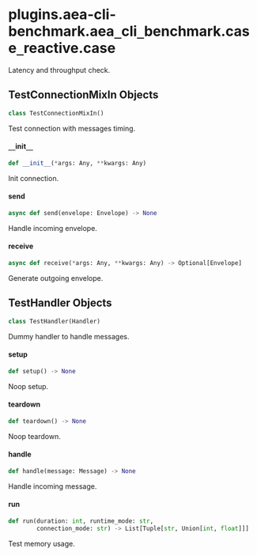 <a id="plugins.aea-cli-benchmark.aea_cli_benchmark.case_reactive.case"></a>

# plugins.aea-cli-benchmark.aea`_`cli`_`benchmark.case`_`reactive.case

Latency and throughput check.

<a id="plugins.aea-cli-benchmark.aea_cli_benchmark.case_reactive.case.TestConnectionMixIn"></a>

## TestConnectionMixIn Objects

```python
class TestConnectionMixIn()
```

Test connection with messages timing.

<a id="plugins.aea-cli-benchmark.aea_cli_benchmark.case_reactive.case.TestConnectionMixIn.__init__"></a>

#### `__`init`__`

```python
def __init__(*args: Any, **kwargs: Any)
```

Init connection.

<a id="plugins.aea-cli-benchmark.aea_cli_benchmark.case_reactive.case.TestConnectionMixIn.send"></a>

#### send

```python
async def send(envelope: Envelope) -> None
```

Handle incoming envelope.

<a id="plugins.aea-cli-benchmark.aea_cli_benchmark.case_reactive.case.TestConnectionMixIn.receive"></a>

#### receive

```python
async def receive(*args: Any, **kwargs: Any) -> Optional[Envelope]
```

Generate outgoing envelope.

<a id="plugins.aea-cli-benchmark.aea_cli_benchmark.case_reactive.case.TestHandler"></a>

## TestHandler Objects

```python
class TestHandler(Handler)
```

Dummy handler to handle messages.

<a id="plugins.aea-cli-benchmark.aea_cli_benchmark.case_reactive.case.TestHandler.setup"></a>

#### setup

```python
def setup() -> None
```

Noop setup.

<a id="plugins.aea-cli-benchmark.aea_cli_benchmark.case_reactive.case.TestHandler.teardown"></a>

#### teardown

```python
def teardown() -> None
```

Noop teardown.

<a id="plugins.aea-cli-benchmark.aea_cli_benchmark.case_reactive.case.TestHandler.handle"></a>

#### handle

```python
def handle(message: Message) -> None
```

Handle incoming message.

<a id="plugins.aea-cli-benchmark.aea_cli_benchmark.case_reactive.case.run"></a>

#### run

```python
def run(duration: int, runtime_mode: str,
        connection_mode: str) -> List[Tuple[str, Union[int, float]]]
```

Test memory usage.

